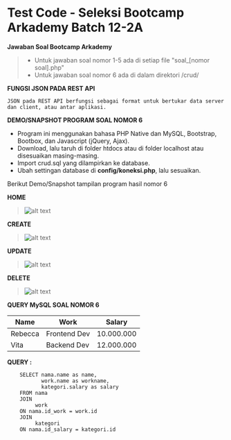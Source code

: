 # Test Code - Seleksi Bootcamp Arkademy Batch 12-2A
**Jawaban Soal Bootcamp Arkademy**
 
 >- Untuk jawaban soal nomor 1-5 ada di setiap file "soal_[nomor soal].php" 
 >- Untuk jawaban soal nomor 6 ada di dalam direktori /crud/
 
**FUNGSI JSON PADA REST API**

 ```JSON pada REST API berfungsi sebagai format untuk bertukar data server dan client, atau antar aplikasi.```
 
**DEMO/SNAPSHOT PROGRAM SOAL NOMOR 6**

- Program ini menggunakan bahasa PHP Native dan MySQL, Bootstrap, Bootbox, dan Javascript (jQuery, Ajax).
- Download, lalu taruh di folder htdocs atau di folder localhost atau disesuaikan masing-masing.
- Import crud.sql yang dilampirkan ke database.
- Ubah settingan database di **config/koneksi.php**, lalu sesuaikan.

 Berikut Demo/Snapshot tampilan program hasil nomor 6
 
 **HOME**
  >![alt text](https://github.com/goodguydul/arkademy/blob/master/crud/docs/Screenshot_1.png)
  
 **CREATE**
  >![alt text](https://github.com/goodguydul/arkademy/blob/master/crud/docs/Screenshot_2.png)
  
 **UPDATE**
  >![alt text](https://github.com/goodguydul/arkademy/blob/master/crud/docs/Screenshot_3.png)
  
 **DELETE**
  >![alt text](https://github.com/goodguydul/arkademy/blob/master/crud/docs/Screenshot_4.png)
  
**QUERY MySQL SOAL NOMOR 6**

 |  Name   |     Work     |   Salary   |
 |---------|--------------|------------|
 | Rebecca | Frontend Dev | 10.000.000 |
 |  Vita   | Backend Dev  | 12.000.000 |

**QUERY :**
 
  ``` 
      SELECT nama.name as name, 
             work.name as workname,
             kategori.salary as salary 
      FROM nama 
      JOIN
           work 
      ON nama.id_work = work.id 
      JOIN 
           kategori 
      ON nama.id_salary = kategori.id 
  ```





